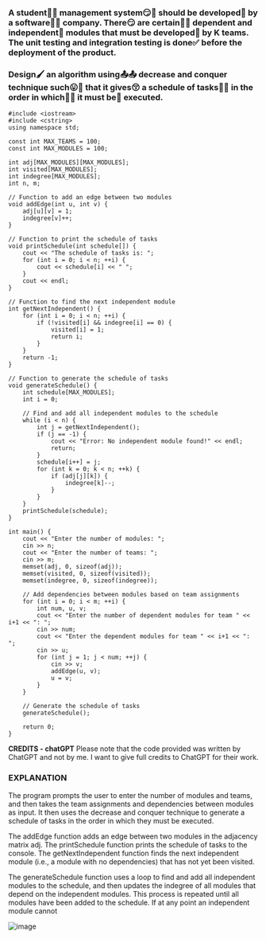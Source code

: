 ### A student👨‍🎓 management system😏💋 should be developed🚀 by a software👨‍💻 company. There😏 are certain🤔🤔 dependent and independent🙅 modules that must be developed🚀 by K teams. The unit testing and integration testing is done✅ before the deployment of the product. 
### Design🖌️ an algorithm using📤📤 decrease and conquer technique such😛🍎 that it gives😚 a schedule of tasks🙌🤗 in the order in which👏🤤 it must be🤜 executed.

```
#include <iostream>
#include <cstring>
using namespace std;

const int MAX_TEAMS = 100;
const int MAX_MODULES = 100;

int adj[MAX_MODULES][MAX_MODULES];
int visited[MAX_MODULES];
int indegree[MAX_MODULES];
int n, m;

// Function to add an edge between two modules
void addEdge(int u, int v) {
    adj[u][v] = 1;
    indegree[v]++;
}

// Function to print the schedule of tasks
void printSchedule(int schedule[]) {
    cout << "The schedule of tasks is: ";
    for (int i = 0; i < n; ++i) {
        cout << schedule[i] << " ";
    }
    cout << endl;
}

// Function to find the next independent module
int getNextIndependent() {
    for (int i = 0; i < n; ++i) {
        if (!visited[i] && indegree[i] == 0) {
            visited[i] = 1;
            return i;
        }
    }
    return -1;
}

// Function to generate the schedule of tasks
void generateSchedule() {
    int schedule[MAX_MODULES];
    int i = 0;

    // Find and add all independent modules to the schedule
    while (i < n) {
        int j = getNextIndependent();
        if (j == -1) {
            cout << "Error: No independent module found!" << endl;
            return;
        }
        schedule[i++] = j;
        for (int k = 0; k < n; ++k) {
            if (adj[j][k]) {
                indegree[k]--;
            }
        }
    }
    printSchedule(schedule);
}

int main() {
    cout << "Enter the number of modules: ";
    cin >> n;
    cout << "Enter the number of teams: ";
    cin >> m;
    memset(adj, 0, sizeof(adj));
    memset(visited, 0, sizeof(visited));
    memset(indegree, 0, sizeof(indegree));

    // Add dependencies between modules based on team assignments
    for (int i = 0; i < m; ++i) {
        int num, u, v;
        cout << "Enter the number of dependent modules for team " << i+1 << ": ";
        cin >> num;
        cout << "Enter the dependent modules for team " << i+1 << ": ";
        cin >> u;
        for (int j = 1; j < num; ++j) {
            cin >> v;
            addEdge(u, v);
            u = v;
        }
    }

    // Generate the schedule of tasks
    generateSchedule();

    return 0;
}
```

**CREDITS - chatGPT**
Please note that the code provided was written by ChatGPT and not by me. I want to give full credits to ChatGPT for their work.

### EXPLANATION
The program prompts the user to enter the number of modules and teams, and then takes the team assignments and dependencies between modules as input. It then uses the decrease and conquer technique to generate a schedule of tasks in the order in which they must be executed.

The addEdge function adds an edge between two modules in the adjacency matrix adj. The printSchedule function prints the schedule of tasks to the console. The getNextIndependent function finds the next independent module (i.e., a module with no dependencies) that has not yet been visited.

The generateSchedule function uses a loop to find and add all independent modules to the schedule, and then updates the indegree of all modules that depend on the independent modules. This process is repeated until all modules have been added to the schedule. If at any point an independent module cannot


![image](https://user-images.githubusercontent.com/91502997/229891238-f7d5a3d4-46c0-4021-b109-7cbc6558ffa2.png)
